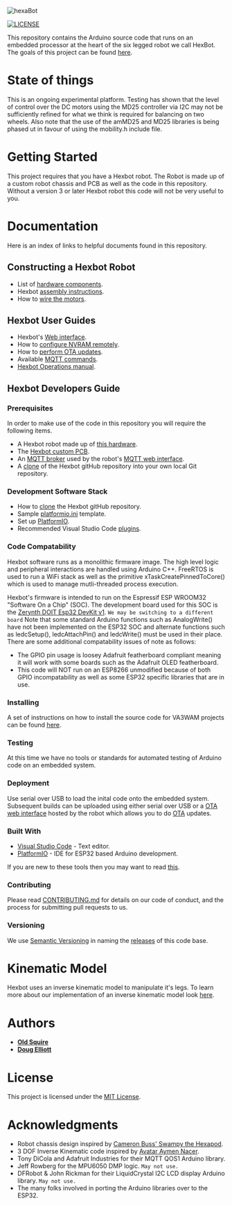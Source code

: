 ![hexaBot](img/hexbotBanner.png)

[![LICENSE](https://img.shields.io/badge/license-MIT-lightgrey.svg)](https://raw.githubusercontent.com/mmistakes/minimal-mistakes/master/LICENSE)

This repository contains the Arduino source code that runs on an embedded processor at the heart of the six legged robot we call HexBot. The goals of this project can be found [here](goals.md). 

# State of things

This is an ongoing experimental platform. Testing has shown that the level of control over the DC motors using the MD25 controller
via I2C may not be sufficiently refined for what we think is required for balancing on two wheels. Also note that the use of the 
amMD25 and MD25 libraries is being phased ut in favour of using the mobility.h include file.

# Getting Started

This project requires that you have a Hexbot robot. The Robot is made up of a custom robot chassis and PCB as well as the code in this repository. Without a version 3 or later Hexbot robot this code will not be very useful to you. 

# Documentation

Here is an index of links to helpful documents found in this repository.

## Constructing a Hexbot Robot
* List of [hardware components](/docs/hexbotHardware.md).
* Hexbot [assembly instructions](/docs/hexbotAssembly.md).
* How to [wire the motors](/docs/wireMotors.md).

## Hexbot User Guides
* Hexbot's [Web interface](/docs/hexbotWebInterface.md).
* How to [configure NVRAM remotely](/docs/hexbotWebInterface.md#config-updater-screen).
* How to [perform OTA updates](/docs/hexbotWebInterface.md#ota-updater-screen).
* Available [MQTT commands](/docs/mqttCommands.md).
* [Hexbot Operations manual](/docs/hexbotOperationManual.md).

## Hexbot Developers Guide

### Prerequisites

In order to make use of the code in this repository you will require the following items.

* A Hexbot robot made up of [this hardware](/docs/hexbotHardware.md).
* The [Hexbot custom PCB](/docs/hexbotCircuit.md).
* An [MQTT broker](/docs/MQTTbroker.md) used by the robot's [MQTT web interface](/docs/hexbotWebInterface.md).  
* A [clone](/docs/cloneRepository.md) of the Hexbot gitHub repository into your own local Git repository.

### Development Software Stack

* How to [clone](/docs/cloneRepository.md) the Hexbot gitHub repository.
* Sample [platformio.ini](AA/platformIO-MAC-example.txt) template.
* Set up [PlatformIO](https://github.com/va3wam/hexBot/blob/main/docs/cloneRepository.md#set-up-platformio).
* Recommended Visual Studio Code [plugins](https://github.com/va3wam/hexBot/blob/main/docs/cloneRepository.md#visual-studio-code-plugins).

### Code Compatability

Hexbot software runs as a monolithic firmware image. The high level logic and peripheral interactions are handled using Arduino C++. FreeRTOS is used to run a WiFi stack as well as the primitive xTaskCreatePinnedToCore() which is used to manage mutli-threaded process execution.

Hexbot's firmware is intended to run on the Espressif ESP WROOM32 "Software On a Chip" (SOC). The development board used for this SOC is the [Zerynth DOIT Esp32 DevKit v1](https://testzdoc.zerynth.com/reference/boards/doit_esp32/docs/). ```We may be switching to a different board``` Note that some standard Arduino functions such as AnalogWrite() have not been implemented on the ESP32 SOC and alternate functions such as ledcSetup(), ledcAttachPin() and ledcWrite() must be used in their place. There are some additional compatability issues of note as follows:

* The GPIO pin usage is loosey Adafruit featherboard compliant meaning it will work with some boards such as the Adafruit OLED featherboard.
* This code will NOT run on an ESP8266 unmodified because of both GPIO incompatability as well as some ESP32 specific libraries that are in use.

### Installing

A set of instructions on how to install the source code for VA3WAM projects can be found [here](https://va3wam.github.io/versionControl/).

### Testing

At this time we have no tools or standards for automated testing of Arduino code on an embedded system. 

### Deployment

Use serial over USB to load the inital code onto the embedded system. Subsequent builds can be uploaded using either serial over USB or 
a [OTA web interface](/docs/webOTA.md) hosted by the robot which allows you to do [OTA](https://en.wikipedia.org/wiki/Over-the-air_programming) updates.

### Built With

* [Visual Studio Code](https://code.visualstudio.com/) - Text editor.
* [PlatformIO](https://platformio.org/) - IDE for ESP32 based Arduino development.

If you are new to these tools then you may want to read [this](https://randomnerdtutorials.com/vs-code-platformio-ide-esp32-esp8266-arduino/).

### Contributing

Please read [CONTRIBUTING.md](contributing.md) for details on our code
of conduct, and the process for submitting pull requests to us.

### Versioning

We use [Semantic Versioning](http://semver.org/) in naming the [releases](https://github.com/va3wam/hexaBot/releases) of this code base. 

# Kinematic Model

Hexbot uses an inverse kinematic model to manipulate it's legs. To learn more about our implementation of an inverse kinematic model look <a href="/docs/kinematicModel.md">here</a>.

# Authors

* **[Old Squire](https://github.com/theagingapprentice)**
* **[Doug Elliott](https://github.com/nerdoug)**

# License

This project is licensed under the [MIT License](license.md).

# Acknowledgments

* Robot chassis design inspired by [Cameron Buss' Swampy the Hexapod](https://grabcad.com/library/swampy-the-hexapod-1).
* 3 DOF Inverse Kinematic code inspired by [Avatar
Aymen Nacer](https://github.com/AymenNacer/Forward-and-Inverse-Kinematics-for-3-DOF-Robotic-arm). 
* Tony DiCola and Adafruit Industries for their MQTT QOS1 Arduino library.
* Jeff Rowberg for the MPU6050 DMP logic. ```May not use.```
* DFRobot & John Rickman for their LiquidCrystal I2C LCD display Arduino library. ```May not use.```
* The many folks involved in porting the Arduino libraries over to the ESP32.
